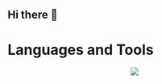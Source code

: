 ## Hi there 👋


# Languages and Tools

<p align="center">
  <a href="https://skillicons.dev">
    <img src="https://skillicons.dev/icons?i=git,python,docker,flask,selenium,linux,mysql,postgres,bash,aws,debian,ansible" />
  </a>
</p>
